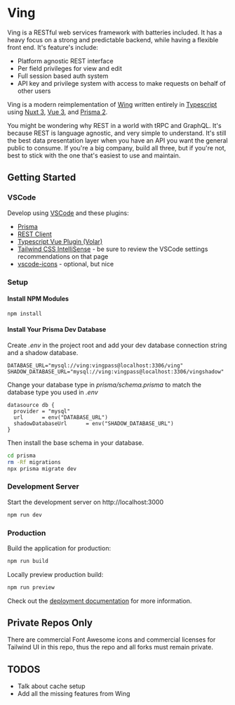 # Ving

Ving is a RESTful web services framework with batteries included. It has a heavy focus on a strong and predictable backend, while having a flexible front end. It's feature's include:

 - Platform agnostic REST interface
 - Per field privileges for view and edit
 - Full session based auth system
 - API key and privilege system with access to make requests on behalf of other users

Ving is a modern reimplementation of [Wing](http://wingapi.com) written entirely in [Typescript](https://www.typescriptlang.org) using [Nuxt 3](http://nuxt.com), [Vue 3](http://vuejs.org), and [Prisma 2](http://prisma.io). 

You might be wondering why REST in a world with tRPC and GraphQL. It's because REST is language agnostic, and very simple to understand. It's still the best data presentation layer when you have an API you want the general public to consume. If you're a big company, build all three, but if you're not, best to stick with the one that's easiest to use and maintain.

## Getting Started


### VSCode
Develop using [VSCode](https://code.visualstudio.com) and these plugins:

 - [Prisma](https://marketplace.visualstudio.com/items?itemName=Prisma.prisma)
 - [REST Client](https://marketplace.visualstudio.com/items?itemName=humao.rest-client)
 - [Typescript Vue Plugin (Volar)](https://marketplace.visualstudio.com/items?itemName=Vue.vscode-typescript-vue-plugin)
 - [Tailwind CSS IntelliSense](https://marketplace.visualstudio.com/items?itemName=bradlc.vscode-tailwindcss) - be sure to review the VSCode settings recommendations on that page
 - [vscode-icons](https://marketplace.visualstudio.com/items?itemName=vscode-icons-team.vscode-icons) - optional, but nice

### Setup

#### Install NPM Modules

```bash
npm install
```
#### Install Your Prisma Dev Database

Create *.env* in the project root and add your dev database connection string and a shadow database.

```
DATABASE_URL="mysql://ving:vingpass@localhost:3306/ving"
SHADOW_DATABASE_URL="mysql://ving:vingpass@localhost:3306/vingshadow"
```

Change your database type in *prisma/schema.prisma* to match the database type you used in *.env*

```
datasource db {
  provider = "mysql"
  url      = env("DATABASE_URL")
  shadowDatabaseUrl      = env("SHADOW_DATABASE_URL")
}
```

Then install the base schema in your database.

```bash
cd prisma
rm -Rf migrations
npx prisma migrate dev
```

### Development Server

Start the development server on http://localhost:3000

```bash
npm run dev
```

### Production

Build the application for production:

```bash
npm run build
```

Locally preview production build:

```bash
npm run preview
```

Check out the [deployment documentation](https://nuxt.com/docs/getting-started/deployment) for more information.


## Private Repos Only

There are commercial Font Awesome icons and commercial licenses for Tailwind UI in this repo, thus the repo and all forks must remain private.

## TODOS

 - Talk about cache setup
 - Add all the missing features from Wing



